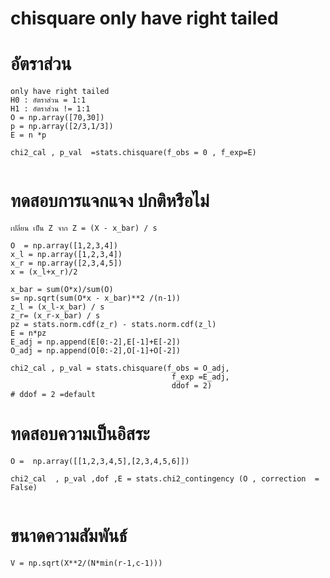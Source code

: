 # chisquare only have right tailed

# อัตราส่วน

```
only have right tailed
H0 : อัตราส่วน = 1:1
H1 : อัตราส่วน != 1:1
O = np.array([70,30])
p = np.array([2/3,1/3])
E = n *p

chi2_cal , p_val  =stats.chisquare(f_obs = 0 , f_exp=E)


```

# ทดสอบการแจกแจง ปกติหรือไม่

```
เปลี่ยน เป็น Z จาก Z = (X - x_bar) / s

O  = np.array([1,2,3,4])
x_l = np.array([1,2,3,4])
x_r = np.array([2,3,4,5])
x = (x_l+x_r)/2

x_bar = sum(O*x)/sum(O)
s= np.sqrt(sum(O*x - x_bar)**2 /(n-1))
z_l = (x_l-x_bar) / s
z_r= (x_r-x_bar) / s
pz = stats.norm.cdf(z_r) - stats.norm.cdf(z_l)
E = n*pz
E_adj = np.append(E[0:-2],E[-1]+E[-2])
O_adj = np.append(O[0:-2],O[-1]+O[-2])

chi2_cal , p_val = stats.chisquare(f_obs = O_adj, 
                                    f_exp =E_adj,
                                    ddof = 2) 
# ddof = 2 =default

```

#  ทดสอบความเป็นอิสระ

```
O =  np.array([[1,2,3,4,5],[2,3,4,5,6]])

chi2_cal  , p_val ,dof ,E = stats.chi2_contingency (O , correction  = False)


```


# ขนาดความสัมพันธ์
```
V = np.sqrt(X**2/(N*min(r-1,c-1)))
```

